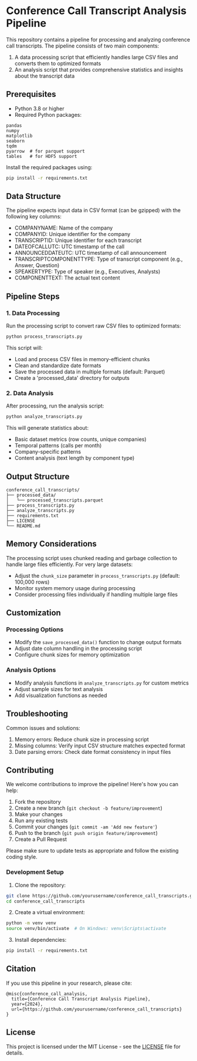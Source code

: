 # Conference Call Transcript Analysis Pipeline

This repository contains a pipeline for processing and analyzing conference call transcripts. The pipeline consists of two main components:
1. A data processing script that efficiently handles large CSV files and converts them to optimized formats
2. An analysis script that provides comprehensive statistics and insights about the transcript data

## Prerequisites

- Python 3.8 or higher
- Required Python packages:
```
pandas
numpy
matplotlib
seaborn
tqdm
pyarrow  # for parquet support
tables   # for HDF5 support
```

Install the required packages using:
```bash
pip install -r requirements.txt
```

## Data Structure

The pipeline expects input data in CSV format (can be gzipped) with the following key columns:
- COMPANYNAME: Name of the company
- COMPANYID: Unique identifier for the company
- TRANSCRIPTID: Unique identifier for each transcript
- DATEOFCALLUTC: UTC timestamp of the call
- ANNOUNCEDDATEUTC: UTC timestamp of call announcement
- TRANSCRIPTCOMPONENTTYPE: Type of transcript component (e.g., Answer, Question)
- SPEAKERTYPE: Type of speaker (e.g., Executives, Analysts)
- COMPONENTTEXT: The actual text content

## Pipeline Steps

### 1. Data Processing

Run the processing script to convert raw CSV files to optimized formats:

```bash
python process_transcripts.py
```

This script will:
- Load and process CSV files in memory-efficient chunks
- Clean and standardize date formats
- Save the processed data in multiple formats (default: Parquet)
- Create a 'processed_data' directory for outputs

### 2. Data Analysis

After processing, run the analysis script:

```bash
python analyze_transcripts.py
```

This will generate statistics about:
- Basic dataset metrics (row counts, unique companies)
- Temporal patterns (calls per month)
- Company-specific patterns
- Content analysis (text length by component type)

## Output Structure

```
conference_call_transcripts/
├── processed_data/
│   └── processed_transcripts.parquet
├── process_transcripts.py
├── analyze_transcripts.py
├── requirements.txt
├── LICENSE
└── README.md
```

## Memory Considerations

The processing script uses chunked reading and garbage collection to handle large files efficiently. For very large datasets:
- Adjust the `chunk_size` parameter in `process_transcripts.py` (default: 100,000 rows)
- Monitor system memory usage during processing
- Consider processing files individually if handling multiple large files

## Customization

### Processing Options
- Modify the `save_processed_data()` function to change output formats
- Adjust date column handling in the processing script
- Configure chunk sizes for memory optimization

### Analysis Options
- Modify analysis functions in `analyze_transcripts.py` for custom metrics
- Adjust sample sizes for text analysis
- Add visualization functions as needed

## Troubleshooting

Common issues and solutions:
1. Memory errors: Reduce chunk size in processing script
2. Missing columns: Verify input CSV structure matches expected format
3. Date parsing errors: Check date format consistency in input files

## Contributing

We welcome contributions to improve the pipeline! Here's how you can help:

1. Fork the repository
2. Create a new branch (`git checkout -b feature/improvement`)
3. Make your changes
4. Run any existing tests
5. Commit your changes (`git commit -am 'Add new feature'`)
6. Push to the branch (`git push origin feature/improvement`)
7. Create a Pull Request

Please make sure to update tests as appropriate and follow the existing coding style.

### Development Setup

1. Clone the repository:
```bash
git clone https://github.com/yourusername/conference_call_transcripts.git
cd conference_call_transcripts
```

2. Create a virtual environment:
```bash
python -m venv venv
source venv/bin/activate  # On Windows: venv\Scripts\activate
```

3. Install dependencies:
```bash
pip install -r requirements.txt
```

## Citation

If you use this pipeline in your research, please cite:
```
@misc{conference_call_analysis,
  title={Conference Call Transcript Analysis Pipeline},
  year={2024},
  url={https://github.com/yourusername/conference_call_transcripts}
}
```

## License

This project is licensed under the MIT License - see the [LICENSE](LICENSE) file for details. 